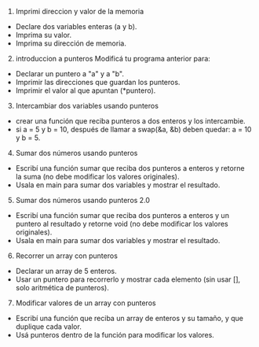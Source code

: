 1. Imprimi direccion y valor de la memoria
- Declare dos variables enteras (a y b).
- Imprima su valor.
- Imprima su dirección de memoria.

2. introduccion a punteros
Modificá tu programa anterior para:
- Declarar un puntero a "a" y a "b".
- Imprimir las direcciones que guardan los punteros.
- Imprimir el valor al que apuntan (*puntero).

3. Intercambiar dos variables usando punteros
- crear una función que reciba punteros a dos enteros y los intercambie.
- si a = 5 y b = 10, después de llamar a swap(&a, &b) deben quedar: a = 10 y b = 5.

4. Sumar dos números usando punteros
- Escribí una función sumar que reciba dos punteros a enteros y retorne la suma (no debe modificar los valores originales).
- Usala en main para sumar dos variables y mostrar el resultado.

5. Sumar dos números usando punteros 2.0
- Escribí una función sumar que reciba dos punteros a enteros y un puntero al resultado y retorne void (no debe modificar los valores originales).
- Usala en main para sumar dos variables y mostrar el resultado.

6. Recorrer un array con punteros
- Declarar un array de 5 enteros.
- Usar un puntero para recorrerlo y mostrar cada elemento (sin usar [], solo aritmética de punteros).

7. Modificar valores de un array con punteros
- Escribí una función que reciba un array de enteros y su tamaño, y que duplique cada valor.
- Usá punteros dentro de la función para modificar los valores.